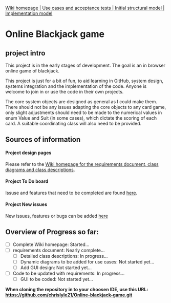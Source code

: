 <a href="https://github.com/chrislyle21/blackjack_core_objects/wiki/Blackjack-System-Wiki-Homepage">Wiki homepage |</a><a href="https://github.com/chrislyle21/blackjack_core_objects/wiki/Blackjack-use-cases-and-acceptance-tests"> Use cases and acceptance tests |</a><a href="https://github.com/chrislyle21/blackjack_core_objects/wiki/Initial-structural-model"> Initial structural model |</a><a href="https://github.com/chrislyle21/blackjack_core_objects/wiki/Implementation-model"> Implementation model</a>
# Online Blackjack game
## project intro
This project is in the early stages of development.  The goal is an in browser online game of blackjack.

This project is just for a bit of fun, to aid learning in GitHub, system design, systems integration and the implementation of the code.  Anyone is welcome to join in or use the code in their own projects.

The core system objects are designed as general as I could make them. There should not be any issues adapting the core objects to any card game, only slight adjustments should need to be made to the numerical values in enum Value and Suit (in some cases), which dictate the scoring of each card.  A suitable coordinating class will also need to be provided.

## Sources of information
#### Project design pages

Please refer to the <a href="https://github.com/chrislyle21/Online-blackjack-game/wiki/Blackjack-System-Wiki-Homepage">Wiki homepage for the requirements document, class diagrams and class descriptions</a>.

#### Project To Do board

Issuse and features that need to be completed are found <A href="https://github.com/chrislyle21/Online-blackjack-game/projects/1">here</a>.

#### Project New issues

New issues, features or bugs can be added <a href="https://github.com/chrislyle21/Online-blackjack-game/issues">here</a>


## Overview of Progress so far:
- [ ] Complete Wiki homepage: Started...
- [ ] requirements document: Nearly complete...
  - [ ] Detailed class descriptions: In progress...
  - [ ] Dynamic diagrams to be added for use cases: Not started yet...
  - [ ] Add GUI design: Not started yet...
- [ ] Code to be updated with requirements: In progress...
  - [ ] GUI to be coded: Not started yet...

__When cloning the repository in to your choosen IDE, use this URL: https://github.com/chrislyle21/Online-blackjack-game.git__
